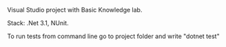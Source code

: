 Visual Studio project with Basic Knowledge lab.


Stack: .Net 3.1, NUnit.


To run tests from command line go to project folder and write "dotnet test"
